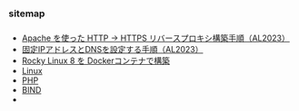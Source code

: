 ### sitemap
#####
- [Apache を使った HTTP → HTTPS リバースプロキシ構築手順（AL2023）](https://techmsy.github.io/technote/rvproxy)
- [固定IPアドレスとDNSを設定する手順（AL2023）](https://techmsy.github.io/technote/ipaddress)
- [Rocky Linux 8 を Dockerコンテナで構築](https://techmsy.github.io/technote/rockylinux8)
- [Linux](https://techmsy.github.io/technote/bestpracticeoflinux)
- [PHP](https://techmsy.github.io/technote/php)
- [BIND](https://techmsy.github.io/technote/bind)
- []()
